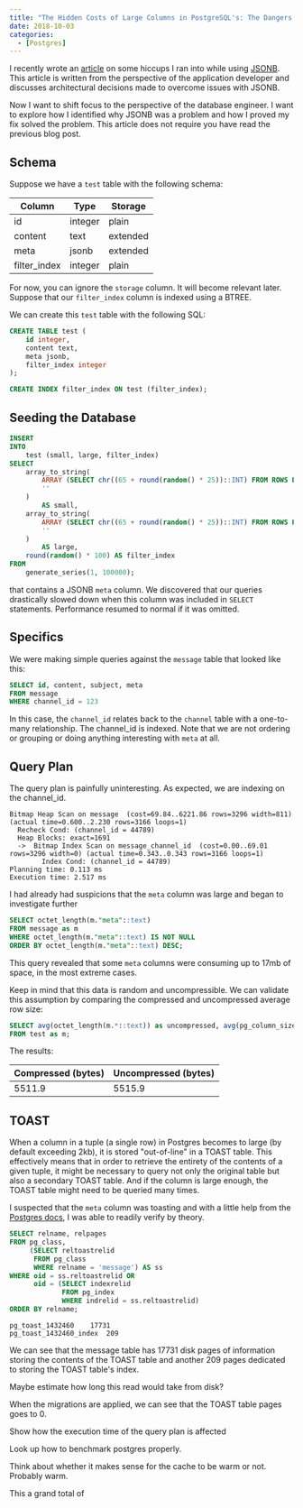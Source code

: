 ```yaml
---
title: "The Hidden Costs of Large Columns in PostgreSQL's: The Dangers of TOAST"
date: 2018-10-03
categories:
  - [Postgres]
---
```


I recently wrote an [article](/https://nickdrane.com/hidden-costs-of-postgresql-jsonb/) on some hiccups I ran into while using [JSONB](https://www.postgresql.org/docs/current/static/datatype-json.html). This article is written from the perspective of the application developer and discusses architectural decisions made to overcome issues with JSONB.

Now I want to shift focus to the perspective of the database engineer. I want to explore how I identified why JSONB was a problem and how I proved my fix solved the problem. This article does not require you have read the previous blog post.

## Schema

Suppose we have a `test` table with the following schema:

| Column       | Type                   | Storage  |
|--------------|------------------------|----------|
| id           | integer                | plain    |
| content      | text                   | extended |
| meta         | jsonb                  | extended |
| filter_index | integer                | plain    |

For now, you can ignore the `storage` column. It will become relevant later. Suppose that our `filter_index` column is indexed using a BTREE.

We can create this `test` table with the following SQL:

```sql
CREATE TABLE test (
    id integer,
    content text,
    meta jsonb,
    filter_index integer
);

CREATE INDEX filter_index ON test (filter_index);
```

## Seeding the Database

```sql
INSERT
INTO
	test (small, large, filter_index)
SELECT
	array_to_string(
		ARRAY (SELECT chr((65 + round(random() * 25))::INT) FROM ROWS FROM (generate_series(1, 1000))),
		''
	)
		AS small,
	array_to_string(
		ARRAY (SELECT chr((65 + round(random() * 25))::INT) FROM ROWS FROM (generate_series(1, 1000000))),
		''
	)
		AS large,
	round(random() * 100) AS filter_index
FROM
	generate_series(1, 100000);
```
 that contains a JSONB `meta` column. We discovered that our queries drastically slowed down when this column was included in `SELECT` statements. Performance resumed to normal if it was omitted.

## Specifics

We were making simple queries against the `message` table that looked like this:

```sql
SELECT id, content, subject, meta
FROM message
WHERE channel_id = 123
```

In this case, the `channel_id` relates back to the `channel` table with a one-to-many relationship. The channel_id is indexed. Note that we are not ordering or grouping or doing anything interesting with `meta` at all.

## Query Plan

The query plan is painfully uninteresting. As expected, we are indexing on the channel_id.

```
Bitmap Heap Scan on message  (cost=69.84..6221.86 rows=3296 width=811) (actual time=0.600..2.230 rows=3166 loops=1)
  Recheck Cond: (channel_id = 44789)
  Heap Blocks: exact=1691
  ->  Bitmap Index Scan on message_channel_id  (cost=0.00..69.01 rows=3296 width=0) (actual time=0.343..0.343 rows=3166 loops=1)
        Index Cond: (channel_id = 44789)
Planning time: 0.113 ms
Execution time: 2.517 ms
```

I had already had suspicions that the `meta` column was large and began to investigate further

```sql
SELECT octet_length(m."meta"::text)
FROM message as m
WHERE octet_length(m."meta"::text) IS NOT NULL
ORDER BY octet_length(m."meta"::text) DESC;
```

This query revealed that some `meta` columns were consuming up to 17mb of space, in the most extreme cases.

Keep in mind that this data is random and uncompressible. We can validate this assumption by comparing the compressed and uncompressed average row size:

```sql
SELECT avg(octet_length(m.*::text)) as uncompressed, avg(pg_column_size(m.*::text)) as compressed
FROM test as m;
```

The results:

| Compressed (bytes) | Uncompressed (bytes)   |
|--------------------|------------------------|
| 5511.9             | 5515.9                 |

## TOAST


When a column in a tuple (a single row) in Postgres becomes to large (by default exceeding 2kb), it is stored "out-of-line" in a TOAST table. This effectively means that in order to retrieve the entirety of the contents of a given tuple, it might be necessary to query not only the original table but also a secondary TOAST table. And if the column is large enough, the TOAST table might need to be queried many times.

I suspected that the `meta` column was toasting and with a little help from the [Postgres docs](https://www.postgresql.org/docs/10/static/disk-usage.html), I was able to readily verify by theory.

```sql
SELECT relname, relpages
FROM pg_class,
     (SELECT reltoastrelid
      FROM pg_class
      WHERE relname = 'message') AS ss
WHERE oid = ss.reltoastrelid OR
      oid = (SELECT indexrelid
             FROM pg_index
             WHERE indrelid = ss.reltoastrelid)
ORDER BY relname;
```

```
pg_toast_1432460	17731
pg_toast_1432460_index	209
```

We can see that the message table has 17731 disk pages of information storing the contents of the TOAST table and another 209 pages dedicated to storing the TOAST table's index.

Maybe estimate how long this read would take from disk?

When the migrations are applied, we can see that the TOAST table pages goes to 0.

Show how the execution time of the query plan is affected

Look up how to benchmark postgres properly.

Think about whether it makes sense for the cache to be warm or not. Probably warm.

This a grand total of
